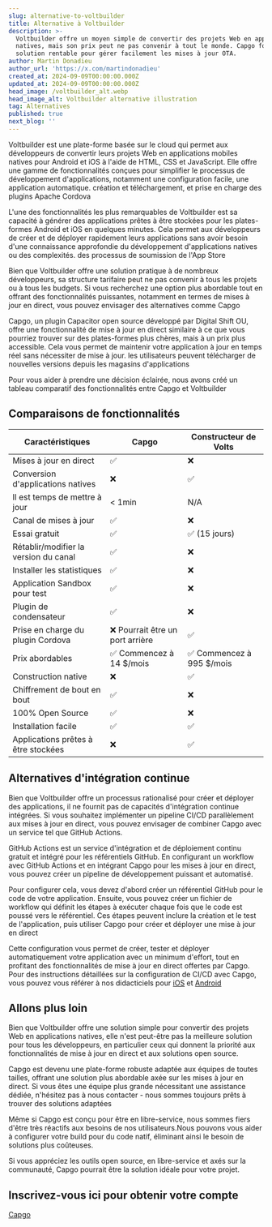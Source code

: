 ```yaml
---
slug: alternative-to-voltbuilder
title: Alternative à Voltbuilder
description: >-
  Voltbuilder offre un moyen simple de convertir des projets Web en applications
  natives, mais son prix peut ne pas convenir à tout le monde. Capgo fournit une
  solution rentable pour gérer facilement les mises à jour OTA.
author: Martin Donadieu
author_url: 'https://x.com/martindonadieu'
created_at: 2024-09-09T00:00:00.000Z
updated_at: 2024-09-09T00:00:00.000Z
head_image: /voltbuilder_alt.webp
head_image_alt: Voltbuilder alternative illustration
tag: Alternatives
published: true
next_blog: ''
---
```


Voltbuilder est une plate-forme basée sur le cloud qui permet aux développeurs de convertir leurs projets Web en applications mobiles natives pour Android et iOS à l'aide de HTML, CSS et JavaScript. Elle offre une gamme de fonctionnalités conçues pour simplifier le processus de développement d'applications, notamment une configuration facile, une application automatique. création et téléchargement, et prise en charge des plugins Apache Cordova

L'une des fonctionnalités les plus remarquables de Voltbuilder est sa capacité à générer des applications prêtes à être stockées pour les plates-formes Android et iOS en quelques minutes. Cela permet aux développeurs de créer et de déployer rapidement leurs applications sans avoir besoin d'une connaissance approfondie du développement d'applications natives ou des complexités. des processus de soumission de l'App Store

Bien que Voltbuilder offre une solution pratique à de nombreux développeurs, sa structure tarifaire peut ne pas convenir à tous les projets ou à tous les budgets. Si vous recherchez une option plus abordable tout en offrant des fonctionnalités puissantes, notamment en termes de mises à jour en direct, vous pouvez envisager des alternatives comme Capgo

Capgo, un plugin Capacitor open source développé par Digital Shift OU, offre une fonctionnalité de mise à jour en direct similaire à ce que vous pourriez trouver sur des plates-formes plus chères, mais à un prix plus accessible. Cela vous permet de maintenir votre application à jour en temps réel sans nécessiter de mise à jour. les utilisateurs peuvent télécharger de nouvelles versions depuis les magasins d'applications

Pour vous aider à prendre une décision éclairée, nous avons créé un tableau comparatif des fonctionnalités entre Capgo et Voltbuilder

## Comparaisons de fonctionnalités

| Caractéristiques | Capgo | Constructeur de Volts |
| --- | --- | --- |
| Mises à jour en direct | ✅ | ❌ |
| Conversion d'applications natives | ❌ | ✅ |
| Il est temps de mettre à jour | < 1min | N/A |
| Canal de mises à jour | ✅ | ❌ |
| Essai gratuit | ✅ | ✅ (15 jours) |
| Rétablir/modifier la version du canal | ✅ | ❌ |
| Installer les statistiques | ✅ | ❌ |
| Application Sandbox pour test | ✅ | ❌ |
| Plugin de condensateur | ✅ | ❌ |
| Prise en charge du plugin Cordova | ❌ Pourrait être un port arrière | ✅ |
| Prix ​​abordables | ✅ Commencez à 14 $/mois | ✅ Commencez à 995 $/mois |
| Construction native | ❌ | ✅ |
| Chiffrement de bout en bout | ✅ | ❌ |
| 100% Open Source | ✅ | ❌ |
| Installation facile | ✅ | ✅ |
| Applications prêtes à être stockées | ❌ | ✅ |

## Alternatives d'intégration continue

Bien que Voltbuilder offre un processus rationalisé pour créer et déployer des applications, il ne fournit pas de capacités d'intégration continue intégrées. Si vous souhaitez implémenter un pipeline CI/CD parallèlement aux mises à jour en direct, vous pouvez envisager de combiner Capgo avec un service tel que GitHub Actions.

GitHub Actions est un service d'intégration et de déploiement continu gratuit et intégré pour les référentiels GitHub. En configurant un workflow avec GitHub Actions et en intégrant Capgo pour les mises à jour en direct, vous pouvez créer un pipeline de développement puissant et automatisé.

Pour configurer cela, vous devez d'abord créer un référentiel GitHub pour le code de votre application. Ensuite, vous pouvez créer un fichier de workflow qui définit les étapes à exécuter chaque fois que le code est poussé vers le référentiel. Ces étapes peuvent inclure la création et le test de l'application, puis utiliser Capgo pour créer et déployer une mise à jour en direct

Cette configuration vous permet de créer, tester et déployer automatiquement votre application avec un minimum d'effort, tout en profitant des fonctionnalités de mise à jour en direct offertes par Capgo. Pour des instructions détaillées sur la configuration de CI/CD avec Capgo, vous pouvez vous référer à nos didacticiels pour [ iOS](https://capgoapp/blog/automatic-capacitor-ios-build-github-action/) et [Android](https://capgoapp/blog/automatic-capacitor-android-build-github-action/)

## Allons plus loin

Bien que Voltbuilder offre une solution simple pour convertir des projets Web en applications natives, elle n'est peut-être pas la meilleure solution pour tous les développeurs, en particulier ceux qui donnent la priorité aux fonctionnalités de mise à jour en direct et aux solutions open source.

Capgo est devenu une plate-forme robuste adaptée aux équipes de toutes tailles, offrant une solution plus abordable axée sur les mises à jour en direct. Si vous êtes une équipe plus grande nécessitant une assistance dédiée, n'hésitez pas à nous contacter - nous sommes toujours prêts à trouver des solutions adaptées

Même si Capgo est conçu pour être en libre-service, nous sommes fiers d'être très réactifs aux besoins de nos utilisateurs.Nous pouvons vous aider à configurer votre build pour du code natif, éliminant ainsi le besoin de solutions plus coûteuses.

Si vous appréciez les outils open source, en libre-service et axés sur la communauté, Capgo pourrait être la solution idéale pour votre projet.

## Inscrivez-vous ici pour obtenir votre compte

[Capgo](/s'inscrire/)